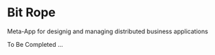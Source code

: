 Bit Rope
==

Meta-App for designig and managing distributed business applications

To Be Completed ...
